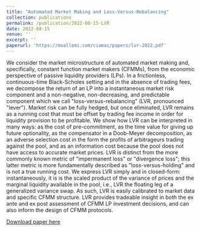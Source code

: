 ```yaml
---
title: "Automated Market Making and Loss-Versus-Rebalancing"
collection: publications
permalink: /publication/2022-08-15-LVR
date: 2022-08-15
venue: ''
excerpt: ''
paperurl: 'https://moallemi.com/ciamac/papers/lvr-2022.pdf'
---
```

We consider the market microstructure of automated market making and, specifically, constant function market makers (CFMMs), from the economic perspective of passive liquidity providers (LPs). In a frictionless, continuous-time Black-Scholes setting and in the absence of trading fees, we decompose the return of an LP into a instantaneous market risk component and a non-negative, non-decreasing, and predictable component which we call "loss-versus-rebalancing" (LVR, pronounced "lever"). Market risk can be fully hedged, but once eliminated, LVR remains as a running cost that must be offset by trading fee income in order for liquidity provision to be profitable. We show how LVR can be interpreted in many ways: as the cost of pre-commitment, as the time value for giving up future optionality, as the compensator in a Doob-Meyer decomposition, as an adverse selection cost in the form the profits of arbitrageurs trading against the pool, and as an information cost because the pool does not have access to accurate market prices. LVR is distinct from the more commonly known metric of "impermanent loss" or "divergence loss"; this latter metric is more fundamentally described as "loss-versus-holding" and is not a true running cost. We express LVR simply and in closed-form: instantaneously, it is is the scaled product of the variance of prices and the marginal liquidity available in the pool, i.e., LVR the floating leg of a generalized variance swap. As such, LVR is easily calibrated to market data and specific CFMM structure. LVR provides tradeable insight in both the ex ante and ex post assessment of CFMM LP investment decisions, and can also inform the design of CFMM protocols.

[Download paper here](https://moallemi.com/ciamac/papers/lvr-2022.pdf)
